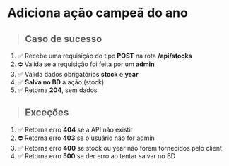 # Adiciona ação campeã do ano

> ## Caso de sucesso

1. ✅  Recebe uma requisição do tipo **POST** na rota **/api/stocks**
2. ⛔️  Valida se a requisição foi feita por um **admin**
3. ✅  Valida dados obrigatórios **stock** e **year**
4. ✅  **Salva no BD** a ação (stock)
5. ✅  Retorna **204**, sem dados

> ## Exceções

1. ✅  Retorna erro **404** se a API não existir
2. ⛔️  Retorna erro **403** se o usuário não for admin
3. ✅  Retorna erro **400** se stock ou year não forem fornecidos pelo client
4. ✅  Retorna erro **500** se der erro ao tentar salvar no BD